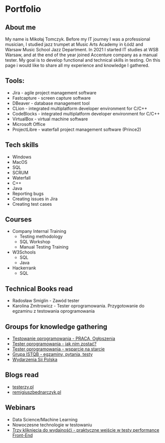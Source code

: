 # Portfolio

## About me

My name is Mikołaj Tomczyk. Before my IT journey I was a professional musician, I studied jazz trumpet at Music Arts Academy in Łódź and Warsaw Music School Jazz Department. In 2021 I started IT studies at WSB Warsaw, and at the end of the year joined Accenture company as a manual tester. My goal is to develop functional and technical skills in testing. On this page i would like to share all my experience and knowledge I gathered. 

## Tools:

* Jira - agile project management software
* Fastcapture - screen capture software
* DBeaver - database management tool
* CLion - integrated multiplatform developer environment for C/C++  
* CodeBlocks - integrated multiplatform developer environment for C/C++
* VirtualBox - virtual machine software
* Microsoft Office
* ProjectLibre - waterfall project management software (Prince2)

## Tech skills

* Windows
* MacOS
* SQL
* SCRUM
* Waterfall
* C++
* Java
* Reporting bugs 
* Creating issues in Jira
* Creating test cases

## Courses 

* Company Internal Training
  * Testing methodology
  * SQL Workshop
  * Manual Testing Training
* W3Schools
  * SQL
  * Java
* Hackerrank
  * SQL

## Technical Books read

*  Radosław Smiglin - Zawód tester 
*  Karolina Zmitrowicz - Tester oprogramowania. Przygotowanie do egzaminu z testowania oprogramowania

## Groups for knowledge gathering

* [Testowanie oprogramowania - PRACA, Ogłoszenia](https://www.facebook.com/groups/215557562210470/?ref=group_header)
* [Tester oprogramowania - jak nim zostać?](https://www.facebook.com/groups/531570473876610/?ref=group_header)
* [Tester oprogramowania - wsparcie na starcie](https://www.facebook.com/groups/testeroprogramowania/?ref=group_header)
* [Grupa ISTQB - egzaminy, pytania, testy](https://www.facebook.com/groups/194288250951242/)
* [Wydarzenia Sii Polska](https://www.facebook.com/groups/SiiPoland.events/?ref=group_header)

## Blogs read

* [testerzy.pl](http://testerzy.pl)
* [remigiuszbednarczyk.pl](https://remigiuszbednarczyk.pl)

## Webinars 

* Data Science/Machine Learning
* Nowoczesne technologie w testowaniu
* [Trzy kliknięcia do wydajnośći - praktyczne wejście w testy performance Front-End](https://jaktestowac.pl/perf/)
